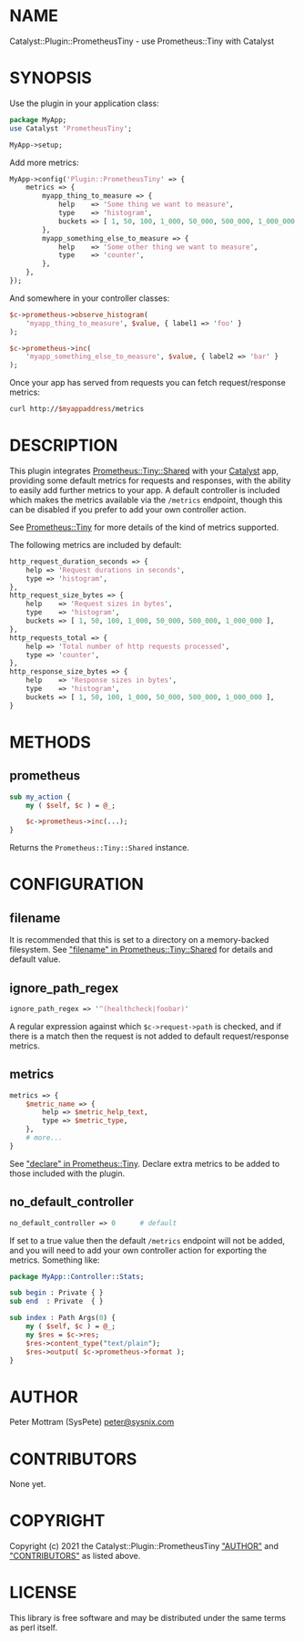 # NAME

Catalyst::Plugin::PrometheusTiny - use Prometheus::Tiny with Catalyst

# SYNOPSIS

Use the plugin in your application class:

```perl
package MyApp;
use Catalyst 'PrometheusTiny';

MyApp->setup;
```

Add more metrics:

```perl
MyApp->config('Plugin::PrometheusTiny' => {
    metrics => {
        myapp_thing_to_measure => {
            help    => 'Some thing we want to measure',
            type    => 'histogram',
            buckets => [ 1, 50, 100, 1_000, 50_000, 500_000, 1_000_000 ],
        },
        myapp_something_else_to_measure => {
            help    => 'Some other thing we want to measure',
            type    => 'counter',
        },
    },
});
```

And somewhere in your controller classes:

```perl
$c->prometheus->observe_histogram(
    'myapp_thing_to_measure', $value, { label1 => 'foo' }
);

$c->prometheus->inc(
    'myapp_something_else_to_measure', $value, { label2 => 'bar' }
);
```

Once your app has served from requests you can fetch request/response metrics:

```perl
curl http://$myappaddress/metrics
```

# DESCRIPTION

This plugin integrates [Prometheus::Tiny::Shared](https://metacpan.org/pod/Prometheus%3A%3ATiny%3A%3AShared) with your [Catalyst](https://metacpan.org/pod/Catalyst) app,
providing some default metrics for requests and responses, with the ability
to easily add further metrics to your app. A default controller is included
which makes the metrics available via the `/metrics` endpoint, though this
can be disabled if you prefer to add your own controller action.

See [Prometheus::Tiny](https://metacpan.org/pod/Prometheus%3A%3ATiny) for more details of the kind of metrics supported.

The following metrics are included by default:

```perl
http_request_duration_seconds => {
    help => 'Request durations in seconds',
    type => 'histogram',
},
http_request_size_bytes => {
    help    => 'Request sizes in bytes',
    type    => 'histogram',
    buckets => [ 1, 50, 100, 1_000, 50_000, 500_000, 1_000_000 ],
},
http_requests_total => {
    help => 'Total number of http requests processed',
    type => 'counter',
},
http_response_size_bytes => {
    help    => 'Response sizes in bytes',
    type    => 'histogram',
    buckets => [ 1, 50, 100, 1_000, 50_000, 500_000, 1_000_000 ],
}
```

# METHODS

## prometheus

```perl
sub my_action {
    my ( $self, $c ) = @_;

    $c->prometheus->inc(...);
}
```

Returns the `Prometheus::Tiny::Shared` instance.

# CONFIGURATION

## filename

It is recommended that this is set to a directory on a memory-backed
filesystem. See ["filename" in Prometheus::Tiny::Shared](https://metacpan.org/pod/Prometheus%3A%3ATiny%3A%3AShared#filename) for details and default
value.

## ignore\_path\_regex

```perl
ignore_path_regex => '^(healthcheck|foobar)'
```

A regular expression against which `$c->request->path` is checked, and
if there is a match then the request is not added to default request/response
metrics.

## metrics

```perl
metrics => {
    $metric_name => {
        help => $metric_help_text,
        type => $metric_type,
    },
    # more...
}
```

See ["declare" in Prometheus::Tiny](https://metacpan.org/pod/Prometheus%3A%3ATiny#declare). Declare extra metrics to be added to those
included with the plugin.

## no\_default\_controller

```perl
no_default_controller => 0      # default
```

If set to a true value then the default `/metrics` endpoint will not be
added, and you will need to add your own controller action for exporting the
metrics. Something like:

```perl
package MyApp::Controller::Stats;

sub begin : Private { }
sub end  : Private  { }

sub index : Path Args(0) {
    my ( $self, $c ) = @_;
    my $res = $c->res;
    $res->content_type("text/plain");
    $res->output( $c->prometheus->format );
}
```

# AUTHOR

Peter Mottram (SysPete) <peter@sysnix.com>

# CONTRIBUTORS

None yet.

# COPYRIGHT

Copyright (c) 2021 the Catalyst::Plugin::PrometheusTiny ["AUTHOR"](#author)
and ["CONTRIBUTORS"](#contributors) as listed above.

# LICENSE

This library is free software and may be distributed under the same terms
as perl itself.
